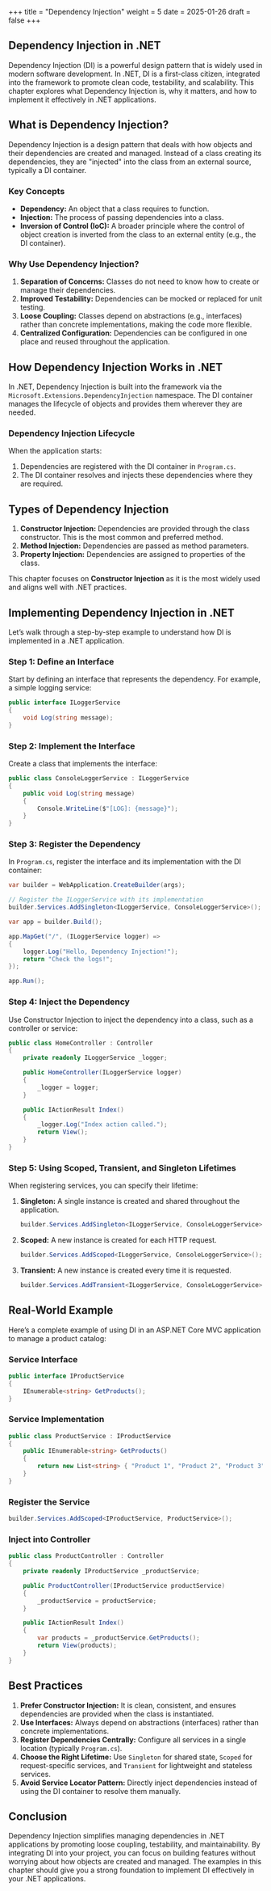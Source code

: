 +++
title = "Dependency Injection"
weight = 5
date = 2025-01-26
draft = false
+++

## Dependency Injection in .NET

Dependency Injection (DI) is a powerful design pattern that is widely used in modern software development. In .NET, DI is a first-class citizen, integrated into the framework to promote clean code, testability, and scalability. This chapter explores what Dependency Injection is, why it matters, and how to implement it effectively in .NET applications.

## What is Dependency Injection?

Dependency Injection is a design pattern that deals with how objects and their dependencies are created and managed. Instead of a class creating its dependencies, they are "injected" into the class from an external source, typically a DI container.

### Key Concepts
- **Dependency:** An object that a class requires to function.
- **Injection:** The process of passing dependencies into a class.
- **Inversion of Control (IoC):** A broader principle where the control of object creation is inverted from the class to an external entity (e.g., the DI container).

### Why Use Dependency Injection?

1. **Separation of Concerns:** Classes do not need to know how to create or manage their dependencies.
2. **Improved Testability:** Dependencies can be mocked or replaced for unit testing.
3. **Loose Coupling:** Classes depend on abstractions (e.g., interfaces) rather than concrete implementations, making the code more flexible.
4. **Centralized Configuration:** Dependencies can be configured in one place and reused throughout the application.

## How Dependency Injection Works in .NET

In .NET, Dependency Injection is built into the framework via the `Microsoft.Extensions.DependencyInjection` namespace. The DI container manages the lifecycle of objects and provides them wherever they are needed.

### Dependency Injection Lifecycle
When the application starts:
1. Dependencies are registered with the DI container in `Program.cs`.
2. The DI container resolves and injects these dependencies where they are required.

## Types of Dependency Injection

1. **Constructor Injection:** Dependencies are provided through the class constructor. This is the most common and preferred method.
2. **Method Injection:** Dependencies are passed as method parameters.
3. **Property Injection:** Dependencies are assigned to properties of the class.

This chapter focuses on **Constructor Injection** as it is the most widely used and aligns well with .NET practices.

## Implementing Dependency Injection in .NET

Let’s walk through a step-by-step example to understand how DI is implemented in a .NET application.

### Step 1: Define an Interface

Start by defining an interface that represents the dependency. For example, a simple logging service:

```csharp
public interface ILoggerService
{
    void Log(string message);
}
```

### Step 2: Implement the Interface

Create a class that implements the interface:

```csharp
public class ConsoleLoggerService : ILoggerService
{
    public void Log(string message)
    {
        Console.WriteLine($"[LOG]: {message}");
    }
}
```

### Step 3: Register the Dependency

In `Program.cs`, register the interface and its implementation with the DI container:

```csharp
var builder = WebApplication.CreateBuilder(args);

// Register the ILoggerService with its implementation
builder.Services.AddSingleton<ILoggerService, ConsoleLoggerService>();

var app = builder.Build();

app.MapGet("/", (ILoggerService logger) =>
{
    logger.Log("Hello, Dependency Injection!");
    return "Check the logs!";
});

app.Run();
```

### Step 4: Inject the Dependency

Use Constructor Injection to inject the dependency into a class, such as a controller or service:

```csharp
public class HomeController : Controller
{
    private readonly ILoggerService _logger;

    public HomeController(ILoggerService logger)
    {
        _logger = logger;
    }

    public IActionResult Index()
    {
        _logger.Log("Index action called.");
        return View();
    }
}
```

### Step 5: Using Scoped, Transient, and Singleton Lifetimes

When registering services, you can specify their lifetime:

1. **Singleton:** A single instance is created and shared throughout the application.
   ```csharp
   builder.Services.AddSingleton<ILoggerService, ConsoleLoggerService>();
   ```

2. **Scoped:** A new instance is created for each HTTP request.
   ```csharp
   builder.Services.AddScoped<ILoggerService, ConsoleLoggerService>();
   ```

3. **Transient:** A new instance is created every time it is requested.
   ```csharp
   builder.Services.AddTransient<ILoggerService, ConsoleLoggerService>();
   ```

## Real-World Example

Here’s a complete example of using DI in an ASP.NET Core MVC application to manage a product catalog:

### Service Interface
```csharp
public interface IProductService
{
    IEnumerable<string> GetProducts();
}
```

### Service Implementation
```csharp
public class ProductService : IProductService
{
    public IEnumerable<string> GetProducts()
    {
        return new List<string> { "Product 1", "Product 2", "Product 3" };
    }
}
```

### Register the Service
```csharp
builder.Services.AddScoped<IProductService, ProductService>();
```

### Inject into Controller
```csharp
public class ProductController : Controller
{
    private readonly IProductService _productService;

    public ProductController(IProductService productService)
    {
        _productService = productService;
    }

    public IActionResult Index()
    {
        var products = _productService.GetProducts();
        return View(products);
    }
}
```

## Best Practices

1. **Prefer Constructor Injection:** It is clean, consistent, and ensures dependencies are provided when the class is instantiated.
2. **Use Interfaces:** Always depend on abstractions (interfaces) rather than concrete implementations.
3. **Register Dependencies Centrally:** Configure all services in a single location (typically `Program.cs`).
4. **Choose the Right Lifetime:** Use `Singleton` for shared state, `Scoped` for request-specific services, and `Transient` for lightweight and stateless services.
5. **Avoid Service Locator Pattern:** Directly inject dependencies instead of using the DI container to resolve them manually.

## Conclusion

Dependency Injection simplifies managing dependencies in .NET applications by promoting loose coupling, testability, and maintainability. By integrating DI into your project, you can focus on building features without worrying about how objects are created and managed. The examples in this chapter should give you a strong foundation to implement DI effectively in your .NET applications.
